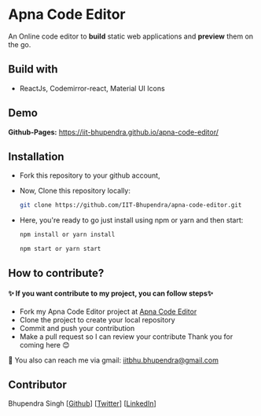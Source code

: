
# Apna Code Editor

An Online code editor to **build** static web applications and **preview** them on the go.


## Build with

- ReactJs, Codemirror-react, Material UI Icons
## Demo

**Github-Pages:** https://iit-bhupendra.github.io/apna-code-editor/


## Installation

- Fork this repository to your github account,
- Now, Clone this repository locally:

    ```bash
    git clone https://github.com/IIT-Bhupendra/apna-code-editor.git
    ```
- Here, you're ready to go just install using npm or yarn and then start:
    ```bash  
    npm install or yarn install
    ```
    ```bash
    npm start or yarn start
    ```


    
## How to contribute?

#### ✨ If you want contribute to my project, you can follow steps✨ ####

- Fork my Apna Code Editor project at [Apna Code Editor](https://github.com/IIT-Bhupendra/apna-code-editor.git)
- Clone the project to create your local repository
- Commit and push your contribution
- Make a pull request so I can review your contribute
Thank you for coming here 😊

📧 You also can reach me via gmail: iitbhu.bhupendra@gmail.com



## Contributor

Bhupendra Singh [[Github](https://github.com/IIT-Bhupendra/)] [[Twitter](https://twitter.com/IIT_Bhupendra)] [[LinkedIn](https://www.linkedin.com/in/bhupendra-singh-iitbhu/)]
